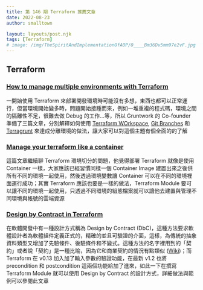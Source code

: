 ```yaml
---
title: 第 146 期 Terraform 推薦文章
date: 2022-08-23
author: smalltown

layout: layouts/post.njk
tags: [Terraform]
# image: /img/TheSpiritAndImplementationOfAOP/0____Bm36Dv5mm97e2vF.jpg
---
```


## Terraform

<!-- summary -->
### [How to manage multiple environments with Terraform](https://blog.gruntwork.io/how-to-manage-multiple-environments-with-terraform-32c7bc5d692)

一開始使用 Terraform 來部署開發環境時可能沒有多想，東西也都可以正常運行，但當環境開始變多時，問題開始接踵而來，例如一堆重複的程式碼，環境之間的隔離性不足，很難去做 Debug 的工作...等，所以 Gruntwork 的 Co-founder 準備了三篇文章，分別解釋如何使用 [Terraform WOrkspace](https://blog.gruntwork.io/how-to-manage-multiple-environments-with-terraform-using-workspaces-98680d89a03e), [Git Branches](https://blog.gruntwork.io/how-to-manage-multiple-environments-with-terraform-using-branches-875d1a2ee647) 和 [Terragrunt](https://blog.gruntwork.io/how-to-manage-multiple-environments-with-terraform-using-terragrunt-2c3e32fc60a8) 來達成分離環境的做法，讓大家可以對這個主題有個全面的的了解

<!-- summary -->

### [Manage your terraform like a container](https://medium.com/@dugouchet.a/manage-your-terraform-like-a-container-d2acbc46d7d4)

這篇文章繼續聊 Terraform 環境切分的問題，他覺得部署 Terraform 就像是使用 Container 一樣，大家應該已經習慣同樣一個 Container Image 建置出來之後供所有不同的環境一起使用，然後透過環境變數讓 Container 可以在不同的環境裡面運行成功；其實 Terraform 應該也要是一樣的做法，Terraform Module 要可以讓不同的環境一起使用，只透過不同環境的組態檔案就可以讓他去建置與管理不同環境與帳號的雲端資源

### [Design by Contract in Terraform](https://betterprogramming.pub/design-by-contracts-in-terraform-63467a749c1a)

在軟體開發中有一種設計方式稱為 Design by Contract (DbC)，這種方法要求軟體設計者為軟體組件定義正式的，精確的並且可驗證的介面，這樣，為傳統的抽象資料類型又增加了先驗條件、後驗條件和不變式。這種方法的名字裡用到的「契約」或者說「契約」是一種比喻，因為它和商業契約的情況有點類似 ([Wiki](https://zh.wikipedia.org/zh-tw/%E5%A5%91%E7%BA%A6%E5%BC%8F%E8%AE%BE%E8%AE%A1))；而 Terraform 在 v0.13 加入加了輸入參數的驗證功能，在最新 v1.2 也將 precondition 和 postcondition 這兩個功能給加了進來，如此一下在撰寫 Terraform Module 就可以使用 Design by Contract 的設計方式，詳細做法與範例可以參閱此文章


